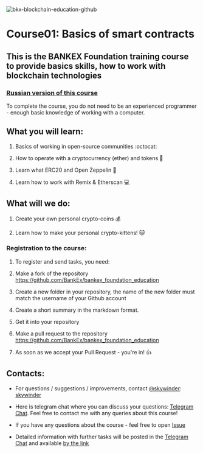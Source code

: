 ![bkx-blockchain-education-github](https://user-images.githubusercontent.com/3356474/34314177-29174edc-e782-11e7-8efd-1f26e35c3398.png)

# Course01: Basics of smart contracts


## This is the BANKEX Foundation training course to provide basics skills, how to work with blockchain technologies 

### [Russian version of this course](https://github.com/BANKEX/bankex_foundation_education/blob/master/README.md)




To complete the course, you do not need to be an experienced programmer - enough basic knowledge of working with a computer.

## What you will learn:

1. Basics of working in open-source communities :octocat:

1. How to operate with a cryptocurrency (ether) and tokens :money_with_wings:

1. Learn what ERC20 and Open Zeppelin :balloon:

1. Learn how to work with Remix & Etherscan :computer:

## What will we do:

1. Create your own personal crypto-coins :moneybag:

1. Learn how to make your personal crypto-kittens! :cat:

### Registration to the course:

1. To register and send tasks, you need:

1. Make a fork of the repository https://github.com/BankEx/bankex_foundation_education

1. Create a new folder in your repository, the name of the new folder must match the username of your Github account

1. Create a short summary in the markdown format.

1. Get it into your repository

1. Make a pull request to the repository https://github.com/BankEx/bankex_foundation_education

1. As soon as we accept your Pull Request - you're in! :+1:

## Contacts:

- For questions / suggestions / improvements, contact [@skywinder](https://github.com/skywinder/):
[skywinder](www.t.me/skywinder)

- Here is telegram chat where you can discuss your questions:
[Telegram Chat](https://t.me/joinchat/BQeMJ09hr3kRTiR8yTTuTA). Feel free to contact me with any queries about this course!

- If you have any questions about the course - feel free to open [Issue](https://github.com/BANKEX/bankex_foundation_education/issues/new)


- Detailed information with further tasks will be posted in the [Telegram Chat](https://t.me/joinchat/BQeMJ09hr3kRTiR8yTTuTA) and available [by the link](https://docs.google.com/document/d/1gxaN8wzCra_V3aMdQTvXFv6UaMUXop42C_4C70hxQM4)
